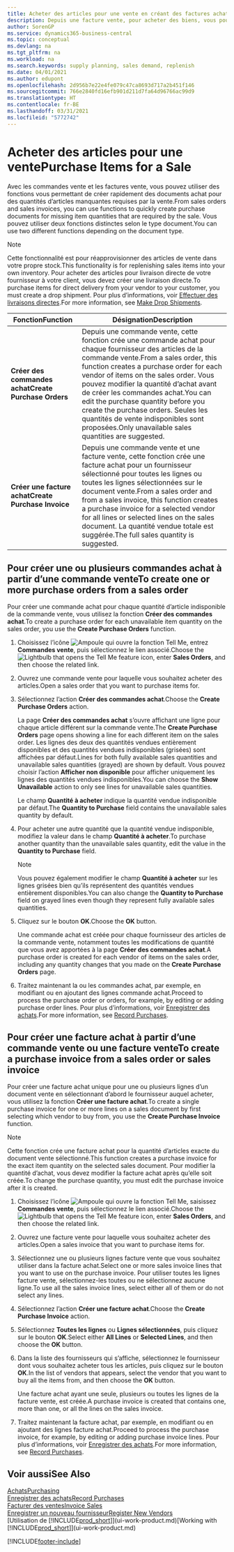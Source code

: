 ```yaml
---
title: Acheter des articles pour une vente en créant des factures achat | Microsoft Docs
description: Depuis une facture vente, pour acheter des biens, vous pouvez créer une facture achat pour un fournisseur.
author: SorenGP
ms.service: dynamics365-business-central
ms.topic: conceptual
ms.devlang: na
ms.tgt_pltfrm: na
ms.workload: na
ms.search.keywords: supply planning, sales demand, replenish
ms.date: 04/01/2021
ms.author: edupont
ms.openlocfilehash: 2d956b7e22e4fe079c47ca8693d717a2b451f146
ms.sourcegitcommit: 766e2840fd16efb901d211d7fa64d96766ac99d9
ms.translationtype: HT
ms.contentlocale: fr-BE
ms.lasthandoff: 03/31/2021
ms.locfileid: "5772742"
---
```

# <a name="purchase-items-for-a-sale"></a><span data-ttu-id="50750-103">Acheter des articles pour une vente</span><span class="sxs-lookup"><span data-stu-id="50750-103">Purchase Items for a Sale</span></span>
<span data-ttu-id="50750-104">Avec les commandes vente et les factures vente, vous pouvez utiliser des fonctions vous permettant de créer rapidement des documents achat pour des quantités d’articles manquantes requises par la vente.</span><span class="sxs-lookup"><span data-stu-id="50750-104">From sales orders and sales invoices, you can use functions to quickly create purchase documents for missing item quantities that are required by the sale.</span></span> <span data-ttu-id="50750-105">Vous pouvez utiliser deux fonctions distinctes selon le type document.</span><span class="sxs-lookup"><span data-stu-id="50750-105">You can use two different functions depending on the document type.</span></span>

> [!Note]
> <span data-ttu-id="50750-106">Cette fonctionnalité est pour réapprovisionner des articles de vente dans votre propre stock.</span><span class="sxs-lookup"><span data-stu-id="50750-106">This functionality is for replenishing sales items into your own inventory.</span></span> <span data-ttu-id="50750-107">Pour acheter des articles pour livraison directe de votre fournisseur à votre client, vous devez créer une livraison directe.</span><span class="sxs-lookup"><span data-stu-id="50750-107">To purchase items for direct delivery from your vendor to your customer, you must create a drop shipment.</span></span> <span data-ttu-id="50750-108">Pour plus d’informations, voir [Effectuer des livraisons directes](sales-how-drop-shipment.md).</span><span class="sxs-lookup"><span data-stu-id="50750-108">For more information, see [Make Drop Shipments](sales-how-drop-shipment.md).</span></span>   

|<span data-ttu-id="50750-109">Fonction</span><span class="sxs-lookup"><span data-stu-id="50750-109">Function</span></span>|<span data-ttu-id="50750-110">Désignation</span><span class="sxs-lookup"><span data-stu-id="50750-110">Description</span></span>|
|--------|-----------|
|<span data-ttu-id="50750-111">**Créer des commandes achat**</span><span class="sxs-lookup"><span data-stu-id="50750-111">**Create Purchase Orders**</span></span>|<span data-ttu-id="50750-112">Depuis une commande vente, cette fonction crée une commande achat pour chaque fournisseur des articles de la commande vente.</span><span class="sxs-lookup"><span data-stu-id="50750-112">From a sales order, this function creates a purchase order for each vendor of items on the sales order.</span></span> <span data-ttu-id="50750-113">Vous pouvez modifier la quantité d’achat avant de créer les commandes achat.</span><span class="sxs-lookup"><span data-stu-id="50750-113">You can edit the purchase quantity before you create the purchase orders.</span></span> <span data-ttu-id="50750-114">Seules les quantités de vente indisponibles sont proposées.</span><span class="sxs-lookup"><span data-stu-id="50750-114">Only unavailable sales quantities are suggested.</span></span>
|<span data-ttu-id="50750-115">**Créer une facture achat**</span><span class="sxs-lookup"><span data-stu-id="50750-115">**Create Purchase Invoice**</span></span>|<span data-ttu-id="50750-116">Depuis une commande vente et une facture vente, cette fonction crée une facture achat pour un fournisseur sélectionné pour toutes les lignes ou toutes les lignes sélectionnées sur le document vente.</span><span class="sxs-lookup"><span data-stu-id="50750-116">From a sales order and from a sales invoice, this function creates a purchase invoice for a selected vendor for all lines or selected lines on the sales document.</span></span> <span data-ttu-id="50750-117">La quantité vendue totale est suggérée.</span><span class="sxs-lookup"><span data-stu-id="50750-117">The full sales quantity is suggested.</span></span>|

## <a name="to-create-one-or-more-purchase-orders-from-a-sales-order"></a><span data-ttu-id="50750-118">Pour créer une ou plusieurs commandes achat à partir d’une commande vente</span><span class="sxs-lookup"><span data-stu-id="50750-118">To create one or more purchase orders from a sales order</span></span>
<span data-ttu-id="50750-119">Pour créer une commande achat pour chaque quantité d’article indisponible de la commande vente, vous utilisez la fonction **Créer des commandes achat**.</span><span class="sxs-lookup"><span data-stu-id="50750-119">To create a purchase order for each unavailable item quantity on the sales order, you use the **Create Purchase Orders** function.</span></span>

1. <span data-ttu-id="50750-120">Choisissez l’icône ![Ampoule qui ouvre la fonction Tell Me](media/ui-search/search_small.png "Dites-moi ce que vous voulez faire"), entrez **Commandes vente**, puis sélectionnez le lien associé.</span><span class="sxs-lookup"><span data-stu-id="50750-120">Choose the ![Lightbulb that opens the Tell Me feature](media/ui-search/search_small.png "Tell me what you want to do") icon, enter **Sales Orders**, and then choose the related link.</span></span>
2. <span data-ttu-id="50750-121">Ouvrez une commande vente pour laquelle vous souhaitez acheter des articles.</span><span class="sxs-lookup"><span data-stu-id="50750-121">Open a sales order that you want to purchase items for.</span></span>
3. <span data-ttu-id="50750-122">Sélectionnez l’action **Créer des commandes achat**.</span><span class="sxs-lookup"><span data-stu-id="50750-122">Choose the **Create Purchase Orders** action.</span></span>

    <span data-ttu-id="50750-123">La page **Créer des commandes achat** s’ouvre affichant une ligne pour chaque article différent sur la commande vente.</span><span class="sxs-lookup"><span data-stu-id="50750-123">The **Create Purchase Orders** page opens showing a line for each different item on the sales order.</span></span> <span data-ttu-id="50750-124">Les lignes des deux des quantités vendues entièrement disponibles et des quantités vendues indisponibles (grisées) sont affichées par défaut.</span><span class="sxs-lookup"><span data-stu-id="50750-124">Lines for both fully available sales quantities and unavailable sales quantities (grayed) are shown by default.</span></span> <span data-ttu-id="50750-125">Vous pouvez choisir l’action **Afficher non disponible** pour afficher uniquement les lignes des quantités vendues indisponibles.</span><span class="sxs-lookup"><span data-stu-id="50750-125">You can choose the **Show Unavailable** action to only see lines for unavailable sales quantities.</span></span>

    <span data-ttu-id="50750-126">Le champ **Quantité à acheter** indique la quantité vendue indisponible par défaut.</span><span class="sxs-lookup"><span data-stu-id="50750-126">The **Quantity to Purchase** field contains the unavailable sales quantity by default.</span></span>
4. <span data-ttu-id="50750-127">Pour acheter une autre quantité que la quantité vendue indisponible, modifiez la valeur dans le champ **Quantité à acheter**.</span><span class="sxs-lookup"><span data-stu-id="50750-127">To purchase another quantity than the unavailable sales quantity, edit the value in the **Quantity to Purchase** field.</span></span>

    > [!NOTE]  
    >   <span data-ttu-id="50750-128">Vous pouvez également modifier le champ **Quantité à acheter** sur les lignes grisées bien qu’ils représentent des quantités vendues entièrement disponibles.</span><span class="sxs-lookup"><span data-stu-id="50750-128">You can also change the **Quantity to Purchase** field on grayed lines even though they represent fully available sales quantities.</span></span>
5. <span data-ttu-id="50750-129">Cliquez sur le bouton **OK**.</span><span class="sxs-lookup"><span data-stu-id="50750-129">Choose the **OK** button.</span></span>

    <span data-ttu-id="50750-130">Une commande achat est créée pour chaque fournisseur des articles de la commande vente, notamment toutes les modifications de quantité que vous avez apportées à la page **Créer des commandes achat**.</span><span class="sxs-lookup"><span data-stu-id="50750-130">A purchase order is created for each vendor of items on the sales order, including any quantity changes that you made on the **Create Purchase Orders** page.</span></span>
7. <span data-ttu-id="50750-131">Traitez maintenant la ou les commandes achat, par exemple, en modifiant ou en ajoutant des lignes commande achat.</span><span class="sxs-lookup"><span data-stu-id="50750-131">Proceed to process the purchase order or orders, for example, by editing or adding purchase order lines.</span></span> <span data-ttu-id="50750-132">Pour plus d’informations, voir [Enregistrer des achats](purchasing-how-record-purchases.md).</span><span class="sxs-lookup"><span data-stu-id="50750-132">For more information, see [Record Purchases](purchasing-how-record-purchases.md).</span></span>


## <a name="to-create-a-purchase-invoice-from-a-sales-order-or-sales-invoice"></a><span data-ttu-id="50750-133">Pour créer une facture achat à partir d’une commande vente ou une facture vente</span><span class="sxs-lookup"><span data-stu-id="50750-133">To create a purchase invoice from a sales order or sales invoice</span></span>
<span data-ttu-id="50750-134">Pour créer une facture achat unique pour une ou plusieurs lignes d’un document vente en sélectionnant d’abord le fournisseur auquel acheter, vous utilisez la fonction **Créer une facture achat**.</span><span class="sxs-lookup"><span data-stu-id="50750-134">To create a single purchase invoice for one or more lines on a sales document by first selecting which vendor to buy from, you use the **Create Purchase Invoice** function.</span></span>

> [!NOTE]  
>   <span data-ttu-id="50750-135">Cette fonction crée une facture achat pour la quantité d’articles exacte du document vente sélectionné.</span><span class="sxs-lookup"><span data-stu-id="50750-135">This function creates a purchase invoice for the exact item quantity on the selected sales document.</span></span> <span data-ttu-id="50750-136">Pour modifier la quantité d’achat, vous devez modifier la facture achat après qu’elle soit créée.</span><span class="sxs-lookup"><span data-stu-id="50750-136">To change the purchase quantity, you must edit the purchase invoice after it is created.</span></span>  

1. <span data-ttu-id="50750-137">Choisissez l’icône ![Ampoule qui ouvre la fonction Tell Me](media/ui-search/search_small.png "Dites-moi ce que vous voulez faire"), saisissez **Commandes vente**, puis sélectionnez le lien associé.</span><span class="sxs-lookup"><span data-stu-id="50750-137">Choose the ![Lightbulb that opens the Tell Me feature](media/ui-search/search_small.png "Tell me what you want to do") icon, enter **Sales Orders**, and then choose the related link.</span></span>
2. <span data-ttu-id="50750-138">Ouvrez une facture vente pour laquelle vous souhaitez acheter des articles.</span><span class="sxs-lookup"><span data-stu-id="50750-138">Open a sales invoice that you want to purchase items for.</span></span>
3. <span data-ttu-id="50750-139">Sélectionnez une ou plusieurs lignes facture vente que vous souhaitez utiliser dans la facture achat.</span><span class="sxs-lookup"><span data-stu-id="50750-139">Select one or more sales invoice lines that you want to use on the purchase invoice.</span></span> <span data-ttu-id="50750-140">Pour utiliser toutes les lignes facture vente, sélectionnez-les toutes ou ne sélectionnez aucune ligne.</span><span class="sxs-lookup"><span data-stu-id="50750-140">To use all the sales invoice lines, select either all of them or do not select any lines.</span></span>
4. <span data-ttu-id="50750-141">Sélectionnez l’action **Créer une facture achat**.</span><span class="sxs-lookup"><span data-stu-id="50750-141">Choose the **Create Purchase Invoice** action.</span></span>
5. <span data-ttu-id="50750-142">Sélectionnez **Toutes les lignes** ou **Lignes sélectionnées**, puis cliquez sur le bouton **OK**.</span><span class="sxs-lookup"><span data-stu-id="50750-142">Select either **All Lines** or **Selected Lines**, and then choose the **OK** button.</span></span>  
6. <span data-ttu-id="50750-143">Dans la liste des fournisseurs qui s’affiche, sélectionnez le fournisseur dont vous souhaitez acheter tous les articles, puis cliquez sur le bouton **OK**.</span><span class="sxs-lookup"><span data-stu-id="50750-143">In the list of vendors that appears, select the vendor that you want to buy all the items from, and then choose the **OK** button.</span></span>

    <span data-ttu-id="50750-144">Une facture achat ayant une seule, plusieurs ou toutes les lignes de la facture vente, est créée.</span><span class="sxs-lookup"><span data-stu-id="50750-144">A purchase invoice is created that contains one, more than one, or all the lines on the sales invoice.</span></span>
7. <span data-ttu-id="50750-145">Traitez maintenant la facture achat, par exemple, en modifiant ou en ajoutant des lignes facture achat.</span><span class="sxs-lookup"><span data-stu-id="50750-145">Proceed to process the purchase invoice, for example, by editing or adding purchase invoice lines.</span></span> <span data-ttu-id="50750-146">Pour plus d’informations, voir [Enregistrer des achats](purchasing-how-record-purchases.md).</span><span class="sxs-lookup"><span data-stu-id="50750-146">For more information, see [Record Purchases](purchasing-how-record-purchases.md).</span></span>

## <a name="see-also"></a><span data-ttu-id="50750-147">Voir aussi</span><span class="sxs-lookup"><span data-stu-id="50750-147">See Also</span></span>
[<span data-ttu-id="50750-148">Achats</span><span class="sxs-lookup"><span data-stu-id="50750-148">Purchasing</span></span>](purchasing-manage-purchasing.md)  
[<span data-ttu-id="50750-149">Enregistrer des achats</span><span class="sxs-lookup"><span data-stu-id="50750-149">Record Purchases</span></span>](purchasing-how-record-purchases.md)  
[<span data-ttu-id="50750-150">Facturer des ventes</span><span class="sxs-lookup"><span data-stu-id="50750-150">Invoice Sales</span></span>](sales-how-invoice-sales.md)  
[<span data-ttu-id="50750-151">Enregistrer un nouveau fournisseur</span><span class="sxs-lookup"><span data-stu-id="50750-151">Register New Vendors</span></span>](purchasing-how-register-new-vendors.md)  
<span data-ttu-id="50750-152">[Utilisation de [!INCLUDE[prod_short](includes/prod_short.md)]](ui-work-product.md)</span><span class="sxs-lookup"><span data-stu-id="50750-152">[Working with [!INCLUDE[prod_short](includes/prod_short.md)]](ui-work-product.md)</span></span>


[!INCLUDE[footer-include](includes/footer-banner.md)]